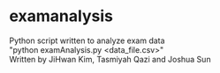 # examanalysis
Python script written to analyze exam data  
"python examAnalysis.py <data_file.csv>"  
Written by JiHwan Kim, Tasmiyah Qazi and Joshua Sun  
